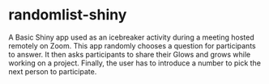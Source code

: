 # randomlist-shiny
A Basic Shiny app used as an icebreaker activity during a meeting hosted remotely on Zoom. This app randomly chooses a question for participants to answer. It then asks participants to share their Glows and grows while working on a project. Finally, the user has to introduce a number to pick the next person to participate.
